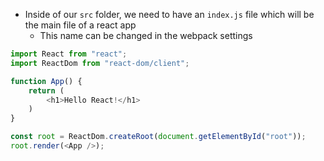 - Inside of our `src` folder, we need to have an `index.js` file which will be the main file of a react app
	- This name can be changed in the webpack settings

```js
import React from "react";
import ReactDom from "react-dom/client";

function App() {
    return (
        <h1>Hello React!</h1>
    )
}

const root = ReactDom.createRoot(document.getElementById("root"));
root.render(<App />);
```

